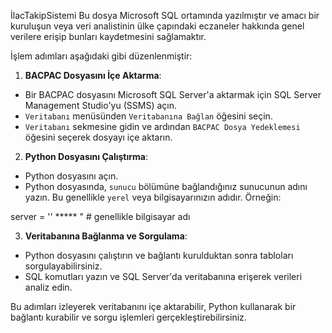 İlacTakipSistemi
Bu dosya Microsoft SQL ortamında yazılmıştır ve amacı bir kuruluşun veya veri analistinin ülke çapındaki eczaneler hakkında genel verilere erişip bunları kaydetmesini sağlamaktır.

İşlem adımları aşağıdaki gibi düzenlenmiştir:

1. **BACPAC Dosyasını İçe Aktarma**:
- Bir BACPAC dosyasını Microsoft SQL Server'a aktarmak için SQL Server Management Studio'yu (SSMS) açın.
- `Veritabanı` menüsünden `Veritabanına Bağlan` öğesini seçin.
- `Veritabanı` sekmesine gidin ve ardından `BACPAC Dosya Yedeklemesi` öğesini seçerek dosyayı içe aktarın.

2. **Python Dosyasını Çalıştırma**:
- Python dosyasını açın.
- Python dosyasında, `sunucu` bölümüne bağlandığınız sunucunun adını yazın. Bu genellikle `yerel` veya bilgisayarınızın adıdır. Örneğin:

server = '' ***** " # genellikle bilgisayar adı

3. **Veritabanına Bağlanma ve Sorgulama**:
- Python dosyasını çalıştırın ve bağlantı kurulduktan sonra tabloları sorgulayabilirsiniz.
- SQL komutları yazın ve SQL Server'da veritabanına erişerek verileri analiz edin.

Bu adımları izleyerek veritabanını içe aktarabilir, Python kullanarak bir bağlantı kurabilir ve sorgu işlemleri gerçekleştirebilirsiniz.
